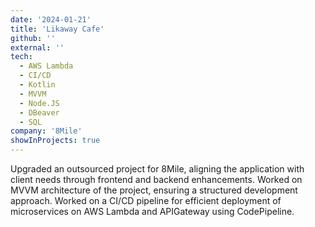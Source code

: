```yaml
---
date: '2024-01-21'
title: 'Likaway Cafe'
github: ''
external: ''
tech:
  - AWS Lambda
  - CI/CD
  - Kotlin
  - MVVM
  - Node.JS
  - DBeaver
  - SQL
company: '8Mile'
showInProjects: true
---
```


Upgraded an outsourced project for 8Mile, aligning the application with client needs through frontend and backend enhancements.
Worked on MVVM architecture of the project, ensuring a structured development approach.
Worked on a CI/CD pipeline for efficient deployment of microservices on AWS Lambda and APIGateway using CodePipeline.
